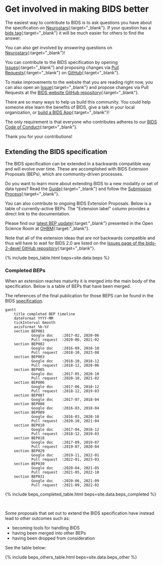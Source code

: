 ---
---

# Get involved in making BIDS better

The easiest way to contribute to BIDS is to ask questions you have about the specification on
[Neurostars](https://neurostars.org){:target="_blank"}.
If your question has a
[bids tag](https://neurostars.org/search?q=tags%3Abids){:target="_blank"}
it will be much easier for others to find the answer.

You can also get involved by _answering_ questions on
[Neurostars](https://neurostars.org/search?q=tags%3Abids){:target="_blank"}!

You can contribute to the BIDS specification by opening
[Issues](https://github.com/bids-standard/bids-specification/issues){:target="_blank"}
and proposing changes via
[Pull Requests](https://github.com/bids-standard/bids-specification/pulls){:target="_blank"}
on
[GitHub](https://github.com/bids-standard/bids-specification){:target="_blank"}.

To make improvements to the website that you are reading right now, you can also open an
[Issue](https://github.com/bids-standard/bids-website/issues){:target="_blank"}
and propose changes via Pull Requests at the
[BIDS website GitHub repository](https://github.com/bids-standard/bids-website){:target="_blank"}.

There are so many ways to help us build this community.
You could help someone else learn the benefits of BIDS, give a talk in your local organization, or
[build a BIDS App](https://bids-apps.neuroimaging.io/){:target="_blank"}!

The only requirement is that everyone who contributes adheres to our
[BIDS Code of Conduct](https://github.com/bids-standard/bids-specification/blob/master/CODE_OF_CONDUCT.md){:target="_blank"}.

Thank you for your contributions!

## Extending the BIDS specification

The BIDS specification can be extended in a backwards compatible way and will evolve over time.
These are accomplished with BIDS Extension Proposals (BEPs), which are community-driven processes.

Do you want to learn more about extending BIDS to a new modality or set of data types?
Read the [Guide](https://bids-extensions.readthedocs.io/en/latest/guide/){:target="_blank"}
and follow the [Submission Process](https://bids-extensions.readthedocs.io/en/latest/submission/){:target="_blank"}.

You can also contribute to ongoing BIDS Extension Proposals.
Below is a table of currently-active BEPs.
The "Extension label" column provides a direct link to the documentation.

Please find our
[latest BEP update](https://docs.google.com/presentation/d/1uvxJaGgrk58HBWRqLzJTwHjpJKFLGM7YTiNvGwvjMOA/edit?usp=sharing){:target:"_blank"}
presented in the Open Science Room at
[OHBM](https://www.humanbrainmapping.org/i4a/pages/index.cfm?pageid=4041){:target:"_blank"}.

Note that all of the extension ideas that are not backwards compatible and thus will have to wait for BIDS 2.0 are listed on the
[Issues page of the bids-2-devel GitHub repository](https://github.com/bids-standard/bids-2-devel/issues){:target="_blank"}.

{% include beps_table.html beps=site.data.beps %}

### Completed BEPs

When an extension reaches maturity it is merged into the main body of the specification.
Below is a table of BEPs that have been merged.

The references of the final publication for those BEPS
can be found in the BIDS [specification](https://bids-specification.readthedocs.io/en/latest/01-introduction.html#datatype-specific-publications).


<!-- MERMAID GANTT CHART STARTS -->
```mermaid
gantt
    title completed BEP timeline
    dateFormat YYYY-MM
    tickInterval 6month
    axisFormat %b-%Y
    section BEP001
            Google doc    :2017-02, 2020-06
            Pull request  :2020-06, 2021-02
    section BEP002
            Google doc    :2016-09, 2018-10
            Pull request  :2018-10, 2023-08
    section BEP003
            Google doc    :2018-10, 2018-12
            Pull request  :2018-12, 2020-06
    section BEP005
            Google doc    :2017-05, 2020-10
            Pull request  :2020-10, 2021-02
    section BEP006
            Google doc    :2017-06, 2018-12
            Pull request  :2018-12, 2019-03
    section BEP007
            Google doc    :2017-07, 2018-04
    section BEP008
            Google doc    :2016-03, 2018-04
    section BEP009
            Google doc    :2016-03, 2020-10
            Pull request  :2020-10, 2021-04
    section BEP010
            Google doc    :2017-04, 2018-12
            Pull request  :2018-12, 2019-03
    section BEP018
            Google doc    :2017-09, 2019-07
            Pull request  :2019-07, 2020-04
    section BEP029
            Google doc    :2019-11, 2022-01
            Pull request  :2022-01, 2023-03
    section BEP030
            Google doc    :2020-04, 2021-05
            Pull request  :2021-05, 2022-10
    section BEP031
            Google doc    :2020-06, 2021-09
            Pull request  :2021-09, 2022-02
```
<!-- MERMAID GANTT CHART ENDS -->

{% include beps_completed_table.html beps=site.data.beps_completed %}

<br>

Some proposals that set out to extend the BIDS specification have instead lead to other outcomes such as:

- becoming tools for handling BIDS
- having been merged into other BEPs
- having been dropped from consideration

See the table below:

{% include beps_others_table.html beps=site.data.beps_other %}
